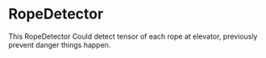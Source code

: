 # RopeDetector
This RopeDetector Could detect tensor of each rope at elevator, previously prevent danger things happen.

